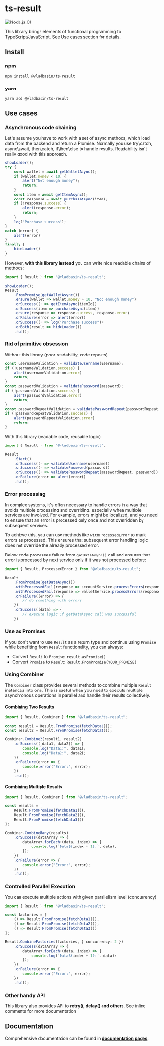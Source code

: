 # ts-result

[![Node.js CI](https://github.com/vladbasin/ts-result/actions/workflows/node.js.yml/badge.svg?branch=master)](https://github.com/vladbasin/ts-result/actions/workflows/node.js.yml)

This library brings elements of functional programming to TypeScript/JavaScript. See Use cases section for details.

## Install

### npm
`npm install @vladbasin/ts-result`

### yarn
`yarn add @vladbasin/ts-result`

## Use cases

### Asynchronous code chaining
Let's assume you have to work with a set of async methods, which load data from the backend and return a Promise. Normally you use try\catch, async\await, then\catch, if\then\else to handle results. Readability isn't really good with this approach.

```typescript
showLoader();
try {
    const wallet = await getWalletAsync();
    if (wallet.money < 10) {
        alert("Not enough money");
        return;
    }
    const item = await getItemAsync();
    const response = await purchaseAsync(item);
    if (!response.success) {
        alert(response.error);
        return;
    }
    log("Purchase success");
}
catch (error) {
    alert(error);
}
finally {
    hideLoader();
}
```

However, **with this library instead** you can write nice readable chains of methods:

```typescript
import { Result } from "@vladbasin/ts-result";

showLoader();
Result
    .FromPromise(getWalletAsync())
    .ensure(wallet => wallet.money > 10, "Not enough money")
    .onSuccess(() => getItemAsync(itemId))
    .onSuccess(item => purchaseAsync(item))
    .ensure(response => response.success, response.error)
    .onFailure(error => alert(error))
    .onSuccess(() => log("Purchase success"))
    .onBoth(result => hideLoader())
    .run();
```

### Rid of primitive obsession

Without this library (poor readability, code repeats)

```typescript
const usernameValidation = validateUsername(username);
if (!usernameValidation.success) {
    alert(usernameValidation.error)
    return;
}
const passwordValidation = validatePassword(password);
if (!passwordValidation.success) {
    alert(passwordValidation.error)
    return;
}
const passwordRepeatValidation = validatePasswordRepeat(passwordRepeat, password);
if (!passwordRepeatValidation.success) {
    alert(passwordRepeatValidation.error)
    return;
}
```

With this library (readable code, reusable logic)

```typescript
import { Result } from "@vladbasin/ts-result";

Result
    .Start()
    .onSuccess(() => validateUsername(username))
    .onSuccess(() => validatePassword(password))
    .onSuccess(() => validatePasswordRepeat(passwordRepeat, password))
    .onFailure(error => alert(error))
    .run();
```

### Error processing
In complex systems, it's often necessary to handle errors in a way that avoids multiple processing and overriding, especially when multiple services are involved. For example, errors might be localized, and you need to ensure that an error is processed only once and not overridden by subsequent services.

To achieve this, you can use methods like `withProcessedError` to mark errors as processed. This ensures that subsequent error handling logic does not override the already processed error.

Below code processes failure from `getDataAsync()` call and ensures that error is processed by next service only if it was not processed before:

```typescript
import { Result, ProcessedError } from "@vladbasin/ts-result";

Result
    .FromPromise(getDataAsync())
    .withProcessedFail(response => accountService.processErrors(response))
    .withProcessedFail(response => walletService.processErrors(response)) // will not be called if accountService.processErrors() already processed response and found error
    .onFailure((error) => {
        // do something with errors
    })
    .onSuccess((data) => {
        // execute logic if getDataAsync call was successful
    })
```

### Use as Promises
If you don't want to use `Result` as a return type and continue using `Promise` while benefiting from `Result` functionality, you can always:

- Convert `Result` to `Promise`: `result.asPromise()`
- Convert `Promise` to `Result`: `Result.FromPromise(YOUR_PROMISE)`

### Using Combiner
The `Combiner` class provides several methods to combine multiple `Result` instances into one. This is useful when you need to execute multiple asynchronous operations in parallel and handle their results collectively.

#### Combining Two Results
```typescript
import { Result, Combiner } from "@vladbasin/ts-result";

const result1 = Result.FromPromise(fetchData1());
const result2 = Result.FromPromise(fetchData2());

Combiner.Combine2(result1, result2)
    .onSuccess(([data1, data2]) => {
        console.log("Data1:", data1);
        console.log("Data2:", data2);
    })
    .onFailure(error => {
        console.error("Error:", error);
    })
    .run();
```

#### Combining Multiple Results

```typescript
import { Result, Combiner } from "@vladbasin/ts-result";

const results = [
    Result.FromPromise(fetchData1()),
    Result.FromPromise(fetchData2()),
    Result.FromPromise(fetchData3())
];

Combiner.CombineMany(results)
    .onSuccess(dataArray => {
        dataArray.forEach((data, index) => {
            console.log(`Data${index + 1}:`, data);
        });
    })
    .onFailure(error => {
        console.error("Error:", error);
    })
    .run();
```

### Controlled Parallel Execution

You can execute multiple actions with given parallelism level (concurrency)

```typescript
import { Result } from "@vladbasin/ts-result";

const factories = [
    () => Result.FromPromise(fetchData1()),
    () => Result.FromPromise(fetchData2()),
    () => Result.FromPromise(fetchData3())
];

Result.CombineFactories(factories, { concurrency: 2 })
    .onSuccess(dataArray => {
        dataArray.forEach((data, index) => {
            console.log(`Data${index + 1}:`, data);
        });
    })
    .onFailure(error => {
        console.error("Error:", error);
    })
    .run();
```

### Other handy API
This library also provides API to **retry(), delay() and others**. See inline comments for more documentation

## Documentation

Comprehensive documentation can be found in [**documentation pages**](./docs/globals.md).